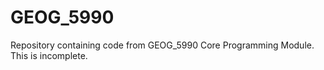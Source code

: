 # GEOG_5990
Repository containing code from GEOG_5990 Core Programming Module.  
This is incomplete.
